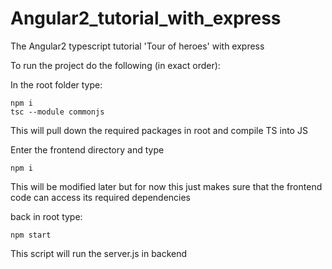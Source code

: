 # Angular2_tutorial_with_express
The Angular2 typescript tutorial 'Tour of heroes' with express

To run the project do the following (in exact order):

In the root folder type: 

```
npm i
tsc --module commonjs
```
This will pull down the required packages in root and compile TS into JS

Enter the frontend directory and type
```
npm i
```
This will be modified later but for now this just makes sure that the frontend code can access its required dependencies

back in root type: 
```
npm start
```
This script will run the server.js in backend 
